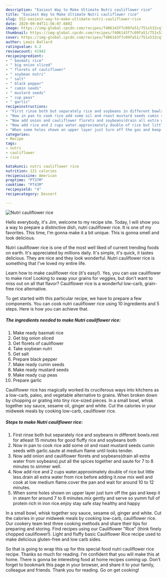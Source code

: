 ```yaml
---
description: "Easiest Way to Make Ultimate Nutri cauliflower rice"
title: "Easiest Way to Make Ultimate Nutri cauliflower rice"
slug: 552-easiest-way-to-make-ultimate-nutri-cauliflower-rice
date: 2020-09-04T11:56:07.680Z
image: https://img-global.cpcdn.com/recipes/f406143f7c09fa51/751x532cq70/nutri-cauliflower-rice-recipe-main-photo.jpg
thumbnail: https://img-global.cpcdn.com/recipes/f406143f7c09fa51/751x532cq70/nutri-cauliflower-rice-recipe-main-photo.jpg
cover: https://img-global.cpcdn.com/recipes/f406143f7c09fa51/751x532cq70/nutri-cauliflower-rice-recipe-main-photo.jpg
author: Lewis Ballard
ratingvalue: 4.2
reviewcount: 41942
recipeingredient:
- " basmati rice"
- " big onion sliced"
- " florets of cauliflower"
- " soybean nutri"
- " salt"
- " black pepper"
- " cumin seeds"
- " mustard seeds"
- " cup peas"
- " garlic"
recipeinstructions:
- "First rinse both but separately rice and soybeans in different bowls.rest for atleast 15 minutes for good fluffy rice and soybeans both"
- "Now in pan to cook rice add some oil and roast mustard seeds cumin seeds with garlic.saute at medium flame until looks tender."
- "Now add onion and cauliflower florets and soybeans(drain all extra water from soybeans).put all the spices together and saute for 7 to 8 minutes to simmer well."
- "Now add rice and 2 cups water.approximately double of rice but little less.drain all extra water from rice before adding it.now mix well and cook at low medium flame.cover the pan and wait for around 10 to 12 minutes."
- "When some holes shown on upper layer just turn off the gas and keep it in steam for around 7 to 8 minutes.mix gently and serve so yumm full of protein rich in iron rice.enjoy stay safe stay healthy and happy"
categories:
- Recipe
tags:
- nutri
- cauliflower
- rice

katakunci: nutri cauliflower rice 
nutrition: 121 calories
recipecuisine: American
preptime: "PT37M"
cooktime: "PT43M"
recipeyield: "4"
recipecategory: Dessert

---
```



![Nutri cauliflower rice](https://img-global.cpcdn.com/recipes/f406143f7c09fa51/751x532cq70/nutri-cauliflower-rice-recipe-main-photo.jpg)

Hello everybody, it's Jim, welcome to my recipe site. Today, I will show you a way to prepare a distinctive dish, nutri cauliflower rice. It is one of my favorites. This time, I'm gonna make it a bit unique. This is gonna smell and look delicious.

Nutri cauliflower rice is one of the most well liked of current trending foods on earth. It's appreciated by millions daily. It's simple, it's quick, it tastes delicious. They are nice and they look wonderful. Nutri cauliflower rice is something that I've loved my entire life.

Learn how to make cauliflower rice (it&#39;s easy!). Yes, you can use cauliflower to make rice! Looking to swap your grains for veggies, but don&#39;t want to miss out on all that flavor? Cauliflower rice is a wonderful low-carb, grain-free rice alternative.


To get started with this particular recipe, we have to prepare a few components. You can cook nutri cauliflower rice using 10 ingredients and 5 steps. Here is how you can achieve that.

<!--inarticleads1-->

##### The ingredients needed to make Nutri cauliflower rice:

1. Make ready  basmati rice
1. Get  big onion sliced
1. Get  florets of cauliflower
1. Take  soybean nutri
1. Get  salt
1. Prepare  black pepper
1. Make ready  cumin seeds
1. Make ready  mustard seeds
1. Make ready  cup peas
1. Prepare  garlic


Cauliflower rice has magically worked its cruciferous ways into kitchens as a low-carb, paleo, and vegetable alternative to grains. When broken down by chopping or grating into tiny rice-sized pieces. In a small bowl, whisk together soy sauce, sesame oil, ginger and white. Cut the calories in your midweek meals by cooking low-carb, cauliflower rice. 

<!--inarticleads2-->

##### Steps to make Nutri cauliflower rice:

1. First rinse both but separately rice and soybeans in different bowls.rest for atleast 15 minutes for good fluffy rice and soybeans both
1. Now in pan to cook rice add some oil and roast mustard seeds cumin seeds with garlic.saute at medium flame until looks tender.
1. Now add onion and cauliflower florets and soybeans(drain all extra water from soybeans).put all the spices together and saute for 7 to 8 minutes to simmer well.
1. Now add rice and 2 cups water.approximately double of rice but little less.drain all extra water from rice before adding it.now mix well and cook at low medium flame.cover the pan and wait for around 10 to 12 minutes.
1. When some holes shown on upper layer just turn off the gas and keep it in steam for around 7 to 8 minutes.mix gently and serve so yumm full of protein rich in iron rice.enjoy stay safe stay healthy and happy


In a small bowl, whisk together soy sauce, sesame oil, ginger and white. Cut the calories in your midweek meals by cooking low-carb, cauliflower rice. Our cookery team test three cooking methods and share their tips for preparing and storing. Find recipes using our Cauliflower &#34;Rice&#34; (think finely chopped cauliflower!). Light and fluffy basic Cauliflower Rice recipe used to make delicious gluten-free and low carb sides. 

So that is going to wrap this up for this special food nutri cauliflower rice recipe. Thanks so much for reading. I'm confident that you will make this at home. There is gonna be interesting food at home recipes coming up. Don't forget to bookmark this page in your browser, and share it to your family, colleague and friends. Thank you for reading. Go on get cooking!
